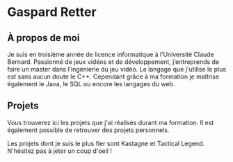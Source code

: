 # Gaspard Retter

## À propos de moi 

Je suis en troisième année de licence informatique à l’Université Claude Bernard.
Passionné de jeux vidéos et de développement, j’entreprends de faire un master dans l’ingénierie du jeu vidéo.
Le langage que j'utilise le plus est sans aucun doute le C++. 
Cependant grâce à ma formation je maîtrise également le Java, le SQL ou encore les langages du web. 

## Projets
Vous trouverez ici les projets que j'ai réalisés durant ma formation.
Il est également possible de retrouver des projets personnels.

Les projets dont je suis le plus fier sont Kastagne et Tactical Legend. 
N'hésitez pas à jeter un coup d'oeil !
